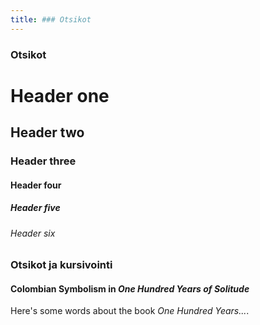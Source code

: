 ```yaml
---
title: ### Otsikot
---
```


### Otsikot

# Header one
## Header two
### Header three
#### Header four
##### Header five
###### Header six

### Otsikot ja kursivointi

#### Colombian Symbolism in _One Hundred Years of Solitude_

Here's some words about the book _One Hundred Years..._.
